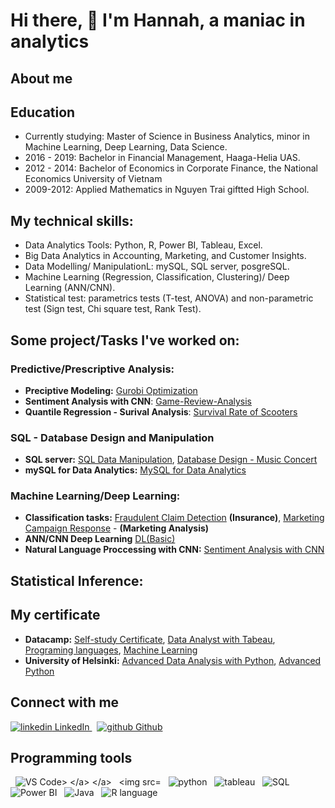 # Hi there, 👋 I'm Hannah, a maniac in analytics
## About me 

## Education 
- Currently studying: Master of Science in Business Analytics, minor in Machine Learning, Deep Learning, Data Science. 
- 2016 - 2019: Bachelor in Financial Management, Haaga-Helia UAS. 
- 2012 - 2014: Bachelor of Economics in Corporate Finance, the National Economics University of Vietnam
- 2009-2012: Applied Mathematics in Nguyen Trai giftted High School. 

## My technical skills: 
- Data Analytics Tools: Python, R, Power BI, Tableau, Excel.
- Big Data Analytics in Accounting, Marketing, and Customer Insights. 
- Data Modelling/ ManipulationL: mySQL, SQL server, posgreSQL. 
- Machine Learning (Regression, Classification, Clustering)/ Deep Learning (ANN/CNN). 
- Statistical test: parametrics tests (T-test, ANOVA) and non-parametric test (Sign test, Chi square test, Rank Test).

## Some project/Tasks I've worked on: 
### Predictive/Prescriptive Analysis: 
- **Preciptive Modeling:** [Gurobi Optimization](https://github.com/Hannah-Abi/Gurobi-optimization)
- **Sentiment Analysis with CNN**: [Game-Review-Analysis](https://github.com/Hannah-Abi/Sentiment-analysis)
- **Quantile Regression - Surival Analysis**: [Survival Rate of Scooters](https://github.com/Hannah-Abi/survival-analysis-Scooter)
### SQL - Database Design and Manipulation
- **SQL server:** [SQL Data Manipulation](https://github.com/Hannah-Abi/SQL-Data-Manipulation), [Database Design - Music Concert](https://github.com/Hannah-Abi/PE-Case---Database-Design)
- **mySQL for Data Analytics:** [MySQL for Data Analytics](https://github.com/Hannah-Abi/MySQL-for-Data-Analytics)
### Machine Learning/Deep Learning:
- **Classification tasks:** [Fraudulent Claim Detection](https://github.com/Hannah-Abi/fraudulent-claim-detection-by-machine-learning) **(Insurance)**, [Marketing Campaign Response](https://github.com/Hannah-Abi/Marketing-Analysis---Logistic-Regression-Decision-Tree) - **(Marketing Analysis)** 
- **ANN/CNN Deep Learning** [DL(Basic)](https://github.com/Hannah-Abi/Deep-Learning-with-Python)
- **Natural Language Proccessing with CNN:** [Sentiment Analysis with CNN](https://github.com/Hannah-Abi/Sentiment-analysis/blob/main/NLP-with-CNN-Deep-Learning.ipynb)
## Statistical Inference: 
## My certificate
- **Datacamp:** [Self-study Certificate](https://github.com/Hannah-Abi/Self-study-Certificates), [Data Analyst with Tabeau](https://github.com/Hannah-Abi/Datacamp-Certificates/tree/main/Data%20Visualization), [Programing languages](https://github.com/Hannah-Abi/Datacamp-Certificates/tree/main/Languages), [Machine Learning](https://github.com/Hannah-Abi/Datacamp-Certificates/tree/main/Machine%20Learning)
- **University of Helsinki:** [Advanced Data Analysis with Python](https://github.com/Hannah-Abi/Self-study-Certificates/blob/main/Data%20Analysis%20with%20Python/Pham%20Thi%20Thu%20Ha%2C%202022.pdf), [Advanced Python](https://github.com/Hannah-Abi/python-pro-21)
## Connect with me
<p>
  <a href="https://www.linkedin.com/in/hannahabi/" rel="nofollow noreferrer">
    <img src="https://i.stack.imgur.com/gVE0j.png" alt="linkedin"> LinkedIn
  </a> &nbsp; 
  <a href="https://github.com/Hannah-Abi/" rel="nofollow noreferrer">
    <img src="https://i.stack.imgur.com/tskMh.png" alt="github"> Github
  </a>
</p>

## Programming tools 
<p>
  </a> &nbsp; 
   <img src="https://i.imgur.com/enc61qp.jpg" alt="VS Code>
  </a> 
  </a> &nbsp; 
   <img src="https://i.imgur.com/A5LcY6X.png" alt="R">
  </a> 
  </a> &nbsp; 
   <img src="https://i.imgur.com/1JSIsx7.png" alt="python">
  </a>
  </a> &nbsp; 
   <img src="https://i.imgur.com/HIJK259.png" alt="tableau">
  </a>
  </a> &nbsp; 
   <img src="https://i.imgur.com/4ECc8H9.png" alt="SQL">
   </a>
  </a> &nbsp; 
   <img src="https://i.imgur.com/wdVXsca.png" alt="Power BI">
  </a>
  </a> &nbsp; 
   <img src="https://i.imgur.com/gwMBhaz.png" alt="Java">
  </a>
  </a> &nbsp; 
   <img src="https://i.imgur.com/9yOeGGZ.jpg" alt="R language">
  </a>
  
</p>
<!--
**Hannah-Abi/Hannah-Abi** is a ✨ _special_ ✨ repository because its `README.md` (this file) appears on your GitHub profile

Here are some ideas to get you started:

- 🔭 I’m currently working on ...
- 🌱 I’m currently learning ...
- 👯 I’m looking to collaborate on ...
- 🤔 I’m looking for help with ...
- 💬 Ask me about ...
- 📫 How to reach me: ...
- 😄 Pronouns: ...
- ⚡ Fun fact: ...
-->
